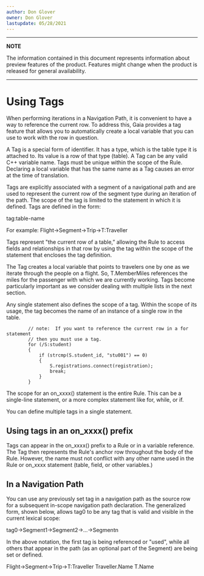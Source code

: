 ```yaml
---
author: Don Glover
owner: Don Glover
lastupdate: 05/28/2021
---
```


---

**NOTE**

The information contained in this document represents information about preview features of the product. Features might change when the product is released for general availability.

---

# Using Tags

When performing iterations in a Navigation Path, it is convenient to have a way to reference the current row. To address this, Gaia provides a tag feature that allows you to automatically create a local variable that you can use to work with the row in question. 

A Tag is a special form of identifier. It has a type, which is the table type it is attached to. Its value is a row of that type (table). A Tag can be any valid C++ variable name. Tags must be unique within the scope of the Rule.  Declaring a local variable that has the same name as a Tag causes an error at the time of translation.

Tags are explicitly associated with a segment of a navigational path and are used to represent the current row of the segment type during an iteration of the path. The scope of the tag is limited to the statement in which it is defined.
Tags are defined in the form:

tag:table-name

For example:
Flight->Segment->Trip->T:Traveller

Tags represent "the current row of a table,” allowing the Rule to access fields and relationships in that row by using the tag within the scope of the statement that encloses the tag definition.

The Tag creates a local variable that points to travelers one by one as we iterate through the people on a flight. So, T.MemberMiles references the miles for the passenger with which we are currently working. Tags become particularly important as we consider dealing with multiple lists in the next section.

Any single statement also defines the scope of a tag. Within the scope of its usage, the tag becomes the name of an instance of a single row in the table. 

```
        // note:  If you want to reference the current row in a for statement
        // then you must use a tag.
        for (/S:student)
        {
            if (strcmp(S.student_id, "stu001") == 0)
            {
                S.registrations.connect(registration);
                break;
            }
        }
```

The scope for an on_xxxx() statement is the entire Rule. This can be a single-line statement, or a more complex statement like for, while, or if.

You can define multiple tags in a single statement.

## Using tags in an on_xxxx() prefix

Tags can appear in the on_xxxx() prefix to a Rule or in a variable reference. The Tag then represents the Rule's anchor row throughout the body of the Rule. However, the name must not conflict with any other name used in the Rule or on_xxxx statement (table, field, or other variables.)

## In a Navigation Path

You can use any previously set  tag in a navigation path as the source row for a subsequent in-scope navigation path declaration. The generalized form, shown below, allows tag0 to be any tag that is valid and visible in the current lexical scope:

tag0->Segment1->Segment2->...->Segmentn

In the above notation, the first tag is being referenced or "used", while all others that appear in the path (as an optional part of the Segment) are being set or defined.

Flight->Segment->Trip->T:Traveller
Traveller.Name
T.Name
